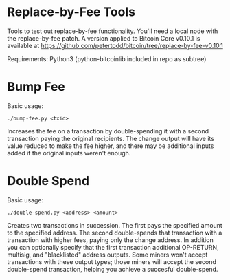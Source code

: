 Replace-by-Fee Tools
====================

Tools to test out replace-by-fee functionality. You'll need a local node with
the replace-by-fee patch. A version applied to Bitcoin Core v0.10.1 is
available at https://github.com/petertodd/bitcoin/tree/replace-by-fee-v0.10.1

Requirements: Python3 (python-bitcoinlib included in repo as subtree)


Bump Fee
========

Basic usage:

    ./bump-fee.py <txid>

Increases the fee on a transaction by double-spending it with a second
transaction paying the original recipients. The change output will have its
value reduced to make the fee higher, and there may be additional inputs added
if the original inputs weren't enough.


Double Spend
============

Basic usage:

    ./double-spend.py <address> <amount>

Creates two transactions in succession. The first pays the specified amount to
the specified address. The second double-spends that transaction with a
transaction with higher fees, paying only the change address. In addition you
can optionally specify that the first transaction additional OP-RETURN,
multisig, and "blacklisted" address outputs. Some miners won't accept
transactions with these output types; those miners will accept the second
double-spend transaction, helping you achieve a succesful double-spend.
